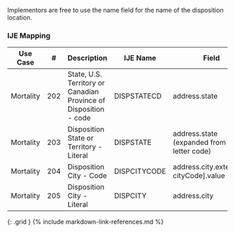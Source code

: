 Implementors are free to use the name field for the name of the disposition location.
### IJE Mapping

| **Use Case** |  **#**   |  **Description**  | **IJE Name**  |  **Field**  |  **Type**  | **Value Set/Comments**  |
| :---------: | --------------- | ------------ | ------------- | ---------- | ---------- | -------------- |
| Mortality | 202 | State, U.S. Territory or Canadian Province of Disposition - code | DISPSTATECD | address.state |string |[ValueSetStatesTerritoriesAndProvincesVitalRecords] |
| Mortality | 203 | Disposition State or Territory - Literal | DISPSTATE | address.state (expanded from 2 letter code) |string |See [StateLiterals] |
| Mortality | 204 | Disposition City - Code | DISPCITYCODE | address.city.extension[ cityCode].value |integer |see [CityCodes] |
| Mortality | 205 | Disposition City - Literal | DISPCITY | address.city |string |- |
{: .grid }
{% include markdown-link-references.md %}
